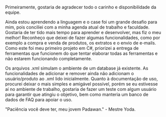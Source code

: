 Primeiramente, gostaria de agradecer todo o carinho e disponibilidade da equipe.

Ainda estou aprendendo a linguagem e o case foi um grande desafio para mim, pois conciliei com a minha agenda atual de trabalho e faculdade. Gostaria de ter tido mais tempo para aprender e desenvolver, mas fiz o meu melhor!
Reconheço que deixei de fazer algumas funcionalidades, como por exemplo a compra e venda de produtos, os extratos e o envio de e-mails. Como este foi meu primeiro projeto em C#, priorizei a entrega de ferramentas que funcionem do que tentar elaborar todas as ferramentas e não estarem funcionando completamente.

Os arquivos .xml simulam o ambiente de um database já existente.
As funcionalidades de adicionar e remover ainda não adicionam o usuário/produto ao .xml lido inicialmente.
Quanto à documentação de uso, procurei deixar o mais simples e amigável possível, porém se eu estivesse aí no ambiente de trabalho, gostaria de fazer um teste com algum usuário para garantir que atingiu o objetivo, bem como manteria um banco de dados de FAQ para apoiar o uso.

"Paciência você deve ter, meu jovem Padawan." - Mestre Yoda.
